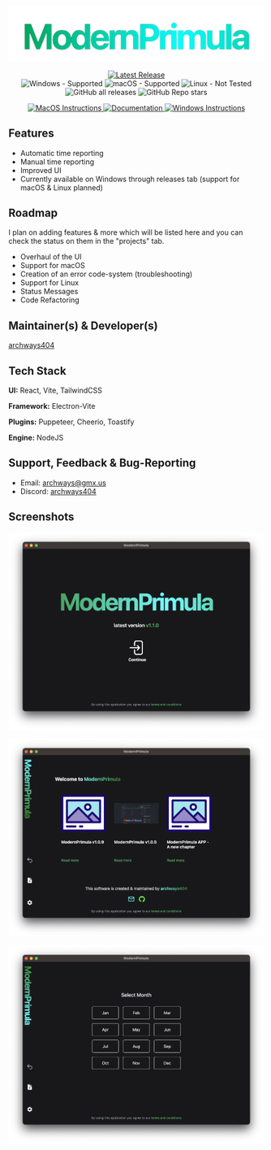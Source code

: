 
![Logo](https://github.com/archways404/ModernPrimulaApp/blob/DEV_v1.1.0_UI/images/NewLogo.png)

<p align="center">
<a href="https://github.com/archways404/ModernPrimulaApp/releases/latest">
  <img alt="Latest Release" src="https://img.shields.io/github/v/release/archways404/ModernPrimulaApp?style=flat-square&label=latest&color=green">
</a>
 <br>
 <img alt="Windows - Supported" src="https://img.shields.io/badge/Windows-Supported-green?style=flat-square">
  <img alt="macOS - Supported" src="https://img.shields.io/badge/macOS-Supported-yellow?style=flat-square">
  <img alt="Linux - Not Tested" src="https://img.shields.io/badge/Linux-Not_Tested-red?style=flat-square">
 <br>
  <img alt="GitHub all releases" src="https://img.shields.io/github/downloads/archways404/ModernPrimulaApp/total?style=flat-square">
  <img alt="GitHub Repo stars" src="https://img.shields.io/github/stars/archways404/ModernPrimulaApp">
</p>

<p align="center">
  <a href="https://github.com/archways404/ModernPrimulaApp/blob/main/extras/documentation.md#macos-installation">
    <img alt="MacOS Instructions" src="https://img.shields.io/badge/-macOS%20Instructions-red?style=for-the-badge">
  </a>
  <a href="https://github.com/archways404/ModernPrimulaApp/blob/main/extras/documentation.md">
    <img alt="Documentation" src="https://img.shields.io/badge/-Documentation%20&%20Instructions-green?style=for-the-badge">
  </a>
  <a href="https://github.com/archways404/ModernPrimulaApp/blob/main/extras/documentation.md#windows-installation">
    <img alt="Windows Instructions" src="https://img.shields.io/badge/-Windows%20Instructions-blue?style=for-the-badge">
  </a>
</p>

## Features

- Automatic time reporting
- Manual time reporting
- Improved UI
- Currently available on Windows through releases tab (support for macOS & Linux planned)

## Roadmap
I plan on adding features & more which will be listed here and you can check the status on them in the "projects" tab.

- Overhaul of the UI
- Support for macOS
- Creation of an error code-system (troubleshooting)
- Support for Linux
- Status Messages
- Code Refactoring

## Maintainer(s) & Developer(s)

[archways404](https://www.github.com/archways404)


## Tech Stack

**UI:** React, Vite, TailwindCSS

**Framework:** Electron-Vite

**Plugins:** Puppeteer, Cheerio, Toastify

**Engine:** NodeJS


## Support, Feedback & Bug-Reporting

- Email: archways@gmx.us 
- Discord: [archways404](https://discord.gg/uvqEsuUVaC)

## Screenshots

![App Screenshot](https://github.com/archways404/ModernPrimulaApp/blob/DEV_v1.1.0_UI/images/SCR-Welcome.png)

![App Screenshot](https://github.com/archways404/ModernPrimulaApp/blob/DEV_v1.1.0_UI/images/SCR-Home.png)

![App Screenshot](https://github.com/archways404/ModernPrimulaApp/blob/DEV_v1.1.0_UI/images/SCR-NewTicket.png)


